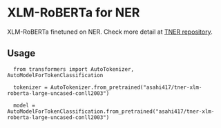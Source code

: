 # XLM-RoBERTa for NER
XLM-RoBERTa finetuned on NER. Check more detail at [TNER repository](https://github.com/asahi417/tner).

## Usage
```
  from transformers import AutoTokenizer, AutoModelForTokenClassification
  
  tokenizer = AutoTokenizer.from_pretrained("asahi417/tner-xlm-roberta-large-uncased-conll2003")
  
  model = AutoModelForTokenClassification.from_pretrained("asahi417/tner-xlm-roberta-large-uncased-conll2003")
```